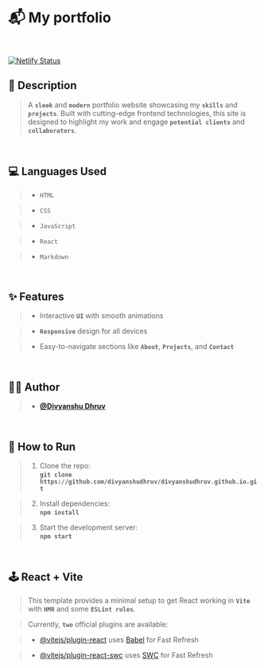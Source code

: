 # 📬 My portfolio

<br>

[![Netlify Status](https://api.netlify.com/api/v1/badges/2f8a3d91-8d17-4d7d-bd0b-00d4181888bd/deploy-status)]()

## 🚀 Description
> A **`sleek`** and **`modern`** portfolio website showcasing my **`skills`** and **`projects`**. Built with cutting-edge frontend technologies, this site is designed to highlight my work and engage **`potential clients`** and **`collaborators`**.

<br>

## 💻 Languages Used
> - `HTML`

>- `CSS`

> - `JavaScript`

> - `React`

> - `Markdown`

<br>

## ✨ Features
> - Interactive **`UI`** with smooth animations

> - **`Responsive`** design for all devices

> - Easy-to-navigate sections like **`About`**, **`Projects`**, and **`Contact`**

<br>

## 👨‍💻 Author
> -  **[@Divyanshu Dhruv](https://github.com/divyanshudhruv)**

<br>

## 🚀 How to Run
> 1. Clone the repo:  
   **`git clone https://github.com/divyanshudhruv/divyanshudhruv.github.io.git`**

> 2. Install dependencies:  
   **`npm install`**

> 3. Start the development server:  
   **`npm start`**

<br>

## 🕹️ React + Vite


> This template provides a minimal setup to get React working in **`Vite`** with **`HMR`** and some **`ESLint rules`**.

> Currently, **`two`** official plugins are available:

> - [@vitejs/plugin-react](https://github.com/vitejs/vite-plugin-react/blob/main/packages/plugin-react/README.md) uses [Babel](https://babeljs.io/) for Fast Refresh

> - [@vitejs/plugin-react-swc](https://github.com/vitejs/vite-plugin-react-swc) uses [SWC](https://swc.rs/) for Fast Refresh
